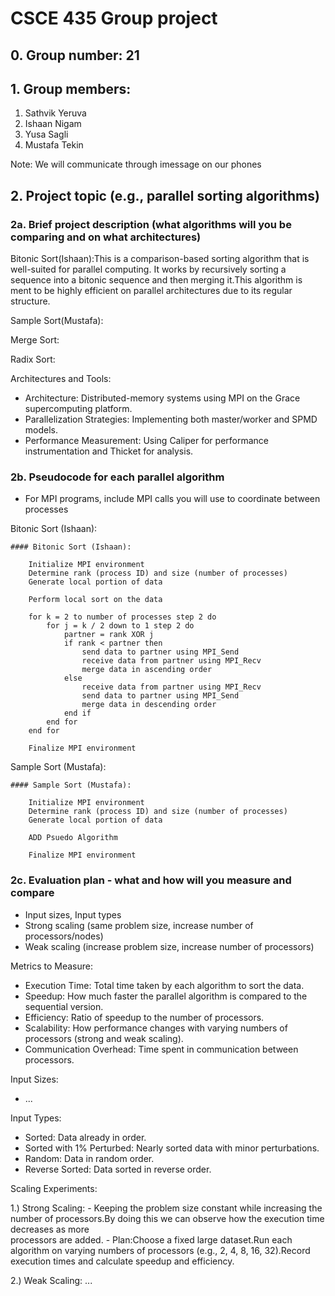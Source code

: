 # CSCE 435 Group project

## 0. Group number: 21

## 1. Group members:
1. Sathvik Yeruva
2. Ishaan Nigam
3. Yusa Sagli
4. Mustafa Tekin
   
Note: We will communicate through imessage on our phones  
## 2. Project topic (e.g., parallel sorting algorithms)

### 2a. Brief project description (what algorithms will you be comparing and on what architectures)

Bitonic Sort(Ishaan):This is a comparison-based sorting algorithm that is well-suited for parallel computing. It works by recursively sorting a sequence into a
bitonic sequence and then merging it.This algorithm is ment to be highly efficient on parallel architectures due to its regular structure.
    
Sample Sort(Mustafa):
  
Merge Sort:
  
Radix Sort:

Architectures and Tools:
- Architecture: Distributed-memory systems using MPI on the Grace supercomputing platform.
- Parallelization Strategies: Implementing both master/worker and SPMD models.
- Performance Measurement: Using Caliper for performance instrumentation and Thicket for analysis.
  

### 2b. Pseudocode for each parallel algorithm
- For MPI programs, include MPI calls you will use to coordinate between processes

Bitonic Sort (Ishaan):

```text
#### Bitonic Sort (Ishaan):

    Initialize MPI environment
    Determine rank (process ID) and size (number of processes)
    Generate local portion of data

    Perform local sort on the data

    for k = 2 to number of processes step 2 do
        for j = k / 2 down to 1 step 2 do
            partner = rank XOR j
            if rank < partner then
                send data to partner using MPI_Send
                receive data from partner using MPI_Recv
                merge data in ascending order
            else
                receive data from partner using MPI_Recv
                send data to partner using MPI_Send
                merge data in descending order
            end if
        end for
    end for

    Finalize MPI environment
```
Sample Sort (Mustafa):

```text
#### Sample Sort (Mustafa):

    Initialize MPI environment
    Determine rank (process ID) and size (number of processes)
    Generate local portion of data

    ADD Psuedo Algorithm

    Finalize MPI environment
```



### 2c. Evaluation plan - what and how will you measure and compare
- Input sizes, Input types
- Strong scaling (same problem size, increase number of processors/nodes)
- Weak scaling (increase problem size, increase number of processors)

Metrics to Measure:
- Execution Time: Total time taken by each algorithm to sort the data.
- Speedup: How much faster the parallel algorithm is compared to the sequential version.
- Efficiency: Ratio of speedup to the number of processors.
- Scalability: How performance changes with varying numbers of processors (strong and weak scaling).
- Communication Overhead: Time spent in communication between processors.
  
Input Sizes:
- ...
  
Input Types:
- Sorted: Data already in order.
- Sorted with 1% Perturbed: Nearly sorted data with minor perturbations.
- Random: Data in random order.
- Reverse Sorted: Data sorted in reverse order.

Scaling Experiments:

   1.) Strong Scaling: 
      - Keeping the problem size constant while increasing the number of processors.By doing this we can observe how the execution time decreases as more      
        processors are added.
      - Plan:Choose a fixed large dataset.Run each algorithm on varying numbers of processors (e.g., 2, 4, 8, 16, 32).Record execution times and calculate speedup          and efficiency.
   
2.) Weak Scaling:
...
